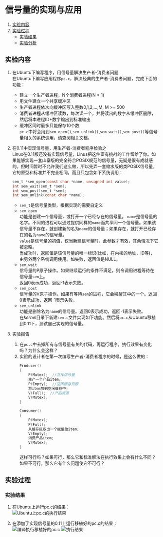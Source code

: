 # 信号量的实现与应用

1. [实验内容](#实验内容)
2. [实验过程](#实验过程)
	- [实验结果](#实验结果)
	- [实验分析](#实验分析)

## 实验内容
1. 在Ubuntu下编写程序，用信号量解决生产者-消费者问题    
  在Ubuntu下编写应用程序`pc.c`，解决经典的生产者-消费者问题，完成下面的功能：    
    - 建立一个生产者进程，N个消费者进程(N > 1)
    - 用文件建立一个共享缓冲区
    - 生产者进程依次向缓冲区写入整数0,1,2,...,M, M >= 500
    - 消费者进程从缓冲区读数，每次读一个，并将读出的数字从缓冲区删除，然后将本进程ID+数字输出到标准输出
    - 缓冲区同时最多只能保存10个数    
  `pc.c`中将会用到`sem_open()`,`sem_unlink()`,`sem_wait()`,`sem_post()`等信号量相关的系统调用，请查阅相关文档。    
2. 在0.11中实现信号量，用生产者-消费者程序检验之    
  Linux在0.11版还没有实现信号量，Linus把这件富有挑战的工作留给了你。如果能够实现一套山寨版的完全符合POSIX规范的信号量，无疑是很有成就感的。但时间暂时不允许我们这么做，所以先弄一套缩水版的类POSIX信号量，它的原型和标准并不完全相同，而且只包含如下系统调用：    
    ```c
    sem_t *sem_open(const char *name, unsigned int value);
    int sem_wait(sem_t *sem);
    int sem_post(sem_t *sem);
    int sem_unlink(const char *name);
    ```

    - `sem_t`是信号量类型，根据实现的需要自定义
    - `sem_open`    
      功能是创建一个信号量，或打开一个已经存在的信号量。
	  `name`是信号量的名字。不同的进程可以通过提供同样的`name`而共享同一个信号量。如果该信号量不存在，就创建新的名为`name`的信号量；如果存在，就打开已经存在的名为`name`的信号量。    
	  `value`是信号量的初值，仅当新建信号量时，此参数才有效，其余情况下它被忽略。    
	  当成功时，返回值是该信号量的唯一标识(比如，在内核的地址，ID等)，由另外两个系统调用使用。如失败，返回值是NULL。    
    - `sem_wait`    
      信号量的P原子操作。如果继续运行的条件不满足，则令调用进程等待在信号量`sem`上。    
	  返回0表示成功，返回-1表示失败。    
    - `sem_post`    
      信号量的V原子操作。如果有等待`sem`的进程，它会唤醒其中的一个。返回0表示成功，返回-1表示失败。    
    - `sem_unlink`    
      功能是删除名为`name`的信号量。返回0表示成功，返回-1表示失败。    
  在*kernel*目录下新建`sem.c`文件实现如下功能。然后将`pc.c`从Ubuntu移植到0.11下，测试自己实现的信号量。    
3. 实验报告    
    1. 在`pc.c`中去掉所有与信号量有关的代码，再运行程序，执行效果有变化吗？为什么会这样？    
    2. 实验的设计者在第一次编写生产者-消费者程序的时候，是这么做的：
        ```c
        Producer()
	    {
		    P(Mutex);  //互斥信号量
		    生产一个产品item;
		    P(Empty);  //空闲缓存资源
		    将item放到空闲缓存中;
		    V(Full);  //产品资源
		    V(Mutex);
  	    }

	    Consumer()
	    {
		    P(Mutex);  
		    P(Full);  
		    从缓存区取出一个赋值给item;
		    V(Empty);
		    消费产品item;
		    V(Mutex);
	    }
	    ```
        这样可行吗？如果可行，那么它和标准解法在执行效果上会有什么不同？如果不可行，那么它有什么问题使它不可行？    

## 实验过程    

### 实验结果    
1. 在Ubuntu上运行pc.c的结果：    
  ![Ubuntu上pc.c的执行结果](https://github.com/Wangzhike/HIT-Linux-0.11/raw/master/5-semaphore/picture/result-on-ubuntu.png)

2. 在添加了实现信号量的0.11上运行移植好的pc.c的结果：    
  ![编译执行移植好的pc.c](https://github.com/Wangzhike/HIT-Linux-0.11/raw/master/5-semaphore/picture/experiment-result.png)
  ![执行结果](https://github.com/Wangzhike/HIT-Linux-0.11/raw/master/5-semaphore/picture/experiment-result-2.png)


